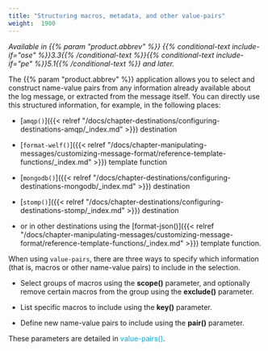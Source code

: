 ```yaml
---
title: "Structuring macros, metadata, and other value-pairs"
weight:  1900
---
```

<!-- DISCLAIMER: This file is based on the syslog-ng Open Source Edition documentation https://github.com/balabit/syslog-ng-ose-guides/commit/2f4a52ee61d1ea9ad27cb4f3168b95408fddfdf2 and is used under the terms of The syslog-ng Open Source Edition Documentation License. The file has been modified by Axoflow. -->

*Available in {{% param "product.abbrev" %}} {{% conditional-text include-if="ose" %}}3.3{{% /conditional-text %}}{{% conditional-text include-if="pe" %}}5.1{{% /conditional-text %}} and later.*

The {{% param "product.abbrev" %}} application allows you to select and construct name-value pairs from any information already available about the log message, or extracted from the message itself. You can directly use this structured information, for example, in the following places:

  - [`amqp()`]({{< relref "/docs/chapter-destinations/configuring-destinations-amqp/_index.md" >}}) destination

  - [`format-welf()`]({{< relref "/docs/chapter-manipulating-messages/customizing-message-format/reference-template-functions/_index.md" >}}) template function

  - [`mongodb()`]({{< relref "/docs/chapter-destinations/configuring-destinations-mongodb/_index.md" >}}) destination

  - [`stomp()`]({{< relref "/docs/chapter-destinations/configuring-destinations-stomp/_index.md" >}}) destination

  - or in other destinations using the [format-json()]({{< relref "/docs/chapter-manipulating-messages/customizing-message-format/reference-template-functions/_index.md" >}}) template function.

When using `value-pairs`, there are three ways to specify which information (that is, macros or other name-value pairs) to include in the selection.

  - Select groups of macros using the **scope()** parameter, and optionally remove certain macros from the group using the **exclude()** parameter.

  - List specific macros to include using the **key()** parameter.

  - Define new name-value pairs to include using the **pair()** parameter.

These parameters are detailed in <span class="mcFormatColor" style="color: #04aada;">value-pairs()</span>.
